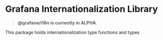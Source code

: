 # Grafana Internationalization Library

> **@grafana/i18n is currently in ALPHA**.

This package holds internationalization type functions and types
